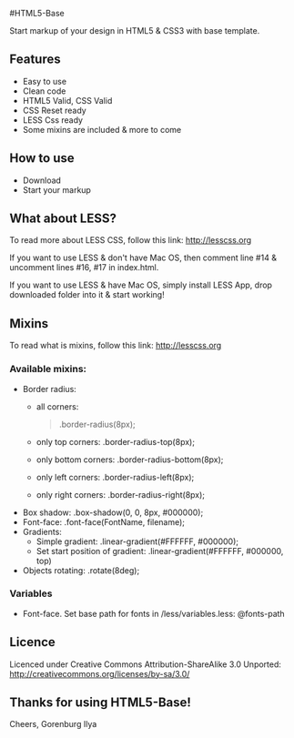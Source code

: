 #HTML5-Base

Start markup of your design in HTML5 & CSS3 with base template.

## Features

* Easy to use
* Clean code
* HTML5 Valid, CSS Valid
* CSS Reset ready
* LESS Css ready
* Some mixins are included & more to come

## How to use

* Download
* Start your markup

## What about LESS?

To read more about LESS CSS, follow this link: <http://lesscss.org>

If you want to use LESS & don't have Mac OS, then comment line #14 & uncomment lines #16, #17 in index.html.

If you want to use LESS & have Mac OS, simply install LESS App, drop downloaded folder into it & start working!

## Mixins

To read what is mixins, follow this link:  <http://lesscss.org>

### Available mixins:

* Border radius:
  * all corners:

    > .border-radius(8px);

  * only top corners:
        .border-radius-top(8px);
  * only bottom corners:
        .border-radius-bottom(8px);
  * only left corners:
        .border-radius-left(8px);
  * only right corners:
        .border-radius-right(8px);
* Box shadow:
        .box-shadow(0, 0, 8px, #000000);
* Font-face:
        .font-face(FontName, filename);
* Gradients:
  * Simple gradient:
        .linear-gradient(#FFFFFF, #000000);
  * Set start position of gradient:
        .linear-gradient(#FFFFFF, #000000, top)
* Objects rotating:
        .rotate(8deg);

### Variables

* Font-face. Set base path for fonts in /less/variables.less: @fonts-path

## Licence

Licenced under Creative Commons Attribution-ShareAlike 3.0 Unported: <http://creativecommons.org/licenses/by-sa/3.0/>

## Thanks for using HTML5-Base!

Cheers,
Gorenburg Ilya
